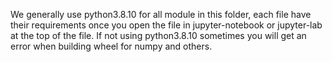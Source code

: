
We generally use python3.8.10 for all module in this folder, each file have their requirements once you open the file in jupyter-notebook or jupyter-lab at the top of the file. If not using python3.8.10 sometimes you will get an error when building wheel for numpy and others.
